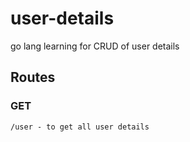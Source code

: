 # user-details
go lang learning for CRUD of user details

## Routes

### GET
```
/user - to get all user details
```